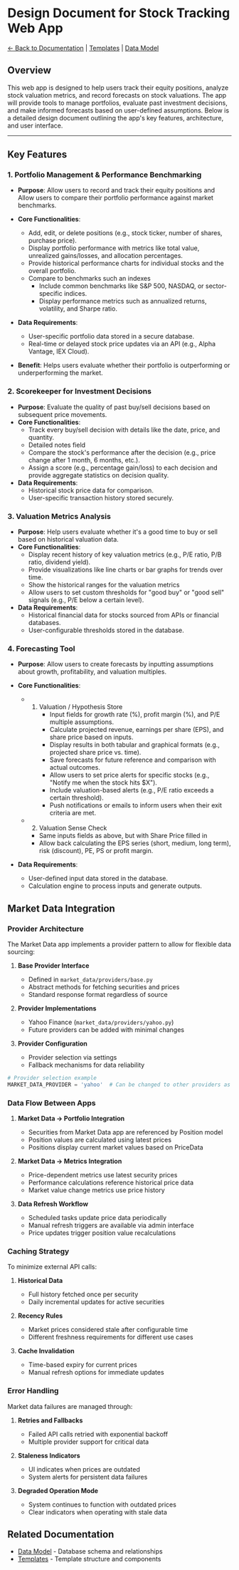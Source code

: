 # Design Document for Stock Tracking Web App

[← Back to Documentation](README.md) | [Templates](templates.md) | [Data Model](Data%20Model.md)

## Overview
This web app is designed to help users track their equity positions, analyze stock valuation metrics, and record forecasts on stock valuations. The app will provide tools to manage portfolios, evaluate past investment decisions, and make informed forecasts based on user-defined assumptions. Below is a detailed design document outlining the app's key features, architecture, and user interface.

---

## Key Features

### 1. **Portfolio Management & Performance Benchmarking**
- **Purpose**: Allow users to record and track their equity positions and Allow users to compare their portfolio performance against market benchmarks.
- **Core Functionalities**:
  - Add, edit, or delete positions (e.g., stock ticker, number of shares, purchase price).
  - Display portfolio performance with metrics like total value, unrealized gains/losses, and allocation percentages.
  - Provide historical performance charts for individual stocks and the overall portfolio.
  - Compare to benchmarks such an indexes
	  - Include common benchmarks like S&P 500, NASDAQ, or sector-specific indices.
	  - Display performance metrics such as annualized returns, volatility, and Sharpe ratio.
- **Data Requirements**:
  - User-specific portfolio data stored in a secure database.
  - Real-time or delayed stock price updates via an API (e.g., Alpha Vantage, IEX Cloud).
    
- **Benefit**: Helps users evaluate whether their portfolio is outperforming or underperforming the market.

### 2. **Scorekeeper for Investment Decisions**
- **Purpose**: Evaluate the quality of past buy/sell decisions based on subsequent price movements.
- **Core Functionalities**:
  - Track every buy/sell decision with details like the date, price, and quantity.
  - Detailed notes field
  - Compare the stock's performance after the decision (e.g., price change after 1 month, 6 months, etc.).
  - Assign a score (e.g., percentage gain/loss) to each decision and provide aggregate statistics on decision quality.
- **Data Requirements**:
  - Historical stock price data for comparison.
  - User-specific transaction history stored securely.

### 3. **Valuation Metrics Analysis**
- **Purpose**: Help users evaluate whether it's a good time to buy or sell based on historical valuation data.
- **Core Functionalities**:
  - Display recent history of key valuation metrics (e.g., P/E ratio, P/B ratio, dividend yield).
  - Provide visualizations like line charts or bar graphs for trends over time.
  - Show the historical ranges for the valuation metrics
  - Allow users to set custom thresholds for "good buy" or "good sell" signals (e.g., P/E below a certain level).
- **Data Requirements**:
  - Historical financial data for stocks sourced from APIs or financial databases.
  - User-configurable thresholds stored in the database.

### 4. **Forecasting Tool**
- **Purpose**: Allow users to create forecasts by inputting assumptions about growth, profitability, and valuation multiples.
- **Core Functionalities**:
	- 1. Valuation / Hypothesis Store
		  - Input fields for growth rate (%), profit margin (%), and P/E multiple assumptions.
		  - Calculate projected revenue, earnings per share (EPS), and share price based on inputs.
		  - Display results in both tabular and graphical formats (e.g., projected share price vs. time).
		  - Save forecasts for future reference and comparison with actual outcomes.
		  - Allow users to set price alerts for specific stocks (e.g., "Notify me when the stock hits $X").
		  - Include valuation-based alerts (e.g., P/E ratio exceeds a certain threshold).
		  - Push notifications or emails to inform users when their exit criteria are met.
	- 2. Valuation Sense Check
		- Same inputs fields as above, but with Share Price filled in
		- Allow back calculating the EPS series (short, medium, long term), risk (discount), PE, PS or profit margin.

- **Data Requirements**:
  - User-defined input data stored in the database.
  - Calculation engine to process inputs and generate outputs.

## Market Data Integration

### Provider Architecture

The Market Data app implements a provider pattern to allow for flexible data sourcing:

1. **Base Provider Interface**
   - Defined in `market_data/providers/base.py`
   - Abstract methods for fetching securities and prices
   - Standard response format regardless of source

2. **Provider Implementations**
   - Yahoo Finance (`market_data/providers/yahoo.py`)
   - Future providers can be added with minimal changes

3. **Provider Configuration**
   - Provider selection via settings
   - Fallback mechanisms for data reliability

```python
# Provider selection example
MARKET_DATA_PROVIDER = 'yahoo'  # Can be changed to other providers as needed
```

### Data Flow Between Apps

1. **Market Data → Portfolio Integration**
   - Securities from Market Data app are referenced by Position model
   - Position values are calculated using latest prices
   - Positions display current market values based on PriceData

2. **Market Data → Metrics Integration**
   - Price-dependent metrics use latest security prices
   - Performance calculations reference historical price data
   - Market value change metrics use price history

3. **Data Refresh Workflow**
   - Scheduled tasks update price data periodically
   - Manual refresh triggers are available via admin interface
   - Price updates trigger position value recalculations

### Caching Strategy

To minimize external API calls:

1. **Historical Data**
   - Full history fetched once per security
   - Daily incremental updates for active securities

2. **Recency Rules**
   - Market prices considered stale after configurable time
   - Different freshness requirements for different use cases

3. **Cache Invalidation**
   - Time-based expiry for current prices
   - Manual refresh options for immediate updates

### Error Handling

Market data failures are managed through:

1. **Retries and Fallbacks**
   - Failed API calls retried with exponential backoff
   - Multiple provider support for critical data

2. **Staleness Indicators**
   - UI indicates when prices are outdated
   - System alerts for persistent data failures

3. **Degraded Operation Mode**
   - System continues to function with outdated prices
   - Clear indicators when operating with stale data

## Related Documentation
- [Data Model](Data%20Model.md) - Database schema and relationships
- [Templates](templates.md) - Template structure and components